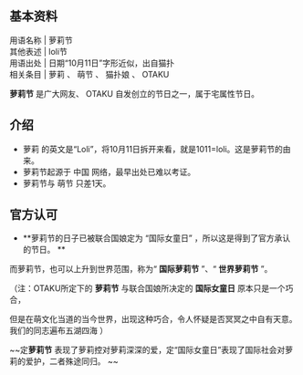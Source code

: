 **基本资料**  
---  
用语名称  |  萝莉节   
其他表述  |  loli节   
用语出处  |  日期“10月11日”字形近似，出自猫扑   
相关条目  |  萝莉  、  萌节  、  猫扑娘  、  OTAKU   
  
**萝莉节** 是广大网友、  OTAKU  自发创立的节日之一，属于宅属性节日。

##  介绍

  * 萝莉  的英文是“Loli”，将10月11日拆开来看，就是1011=loli。这是萝莉节的由来。 
  * 萝莉节起源于  中国  网络，最早出处已难以考证。 
  * 萝莉节与  萌节  只差1天。 

##  官方认可

  * **萝莉节的日子已被联合国娘定为 “国际女童日”  ，所以这是得到了官方承认的节日。 **

而萝莉节，也可以上升到世界范围，称为“ **国际萝莉节** ”、“ **世界萝莉节** ”。

（注：OTAKU所定下的 **萝莉节** 与联合国娘所决定的 **国际女童日** 原本只是一个巧合，

但是在萌文化当道的当今世界，出现这种巧合，令人怀疑是否冥冥之中自有天意。  我们的同志遍布五湖四海  ）

~~定**萝莉节** 表现了萝莉控对萝莉深深的爱，定“国际女童日”表现了国际社会对萝莉的爱护，二者殊途同归。 ~~